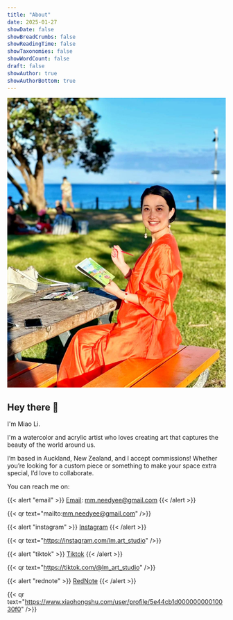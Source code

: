 ```yaml
---
title: "About"
date: 2025-01-27
showDate: false
showBreadCrumbs: false
showReadingTime: false
showTaxonomies: false
showWordCount: false
draft: false
showAuthor: true
showAuthorBottom: true
---
```


![miao.li](./miao.jpg)

## Hey there :wave:

I'm Miao Li.

I'm a watercolor and acrylic artist who loves creating art that captures the beauty of the world around us.

I’m based in Auckland, New Zealand, and I accept commissions! Whether you’re looking for a custom piece or something to make your space extra special, I’d love to collaborate.

You can reach me on:

{{< alert "email" >}}
[Email](mm.needyee@gmail.com): mm.needyee@gmail.com
{{< /alert >}}

{{< qr text="mailto:mm.needyee@gmail.com" />}}

{{< alert "instagram" >}}
[Instagram](https://instagram.com/lm.art_studio)
{{< /alert >}}

{{< qr text="https://instagram.com/lm.art_studio" />}}

{{< alert "tiktok" >}}
[Tiktok](https://tiktok.com/@lm_art_studio)
{{< /alert >}}

{{< qr text="https://tiktok.com/@lm_art_studio" />}}

{{< alert "rednote" >}}
[RedNote](https://www.xiaohongshu.com/user/profile/5e44cb1d00000000010030f0)
{{< /alert >}}

{{< qr text="https://www.xiaohongshu.com/user/profile/5e44cb1d00000000010030f0" />}}

